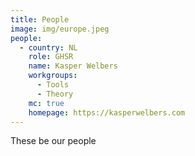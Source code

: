 ```yaml
---
title: People
image: img/europe.jpeg
people:
  - country: NL
    role: GHSR
    name: Kasper Welbers
    workgroups:
      - Tools
      - Theory
    mc: true
    homepage: https://kasperwelbers.com
---
```

T﻿hese be our people